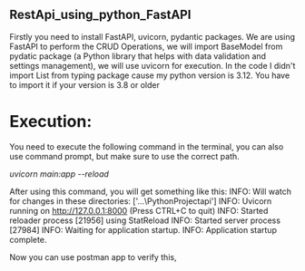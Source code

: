 ## RestApi_using_python_FastAPI

Firstly you need to install FastAPI, uvicorn, pydantic packages.
We are using FastAPI to perform the CRUD Operations, we will import BaseModel from pydatic package (a Python library that helps with data validation and settings management), we will use uvicorn for execution.
In the code I didn't import List from typing package cause my python version is 3.12. You have to import it if your version is  3.8 or older

# Execution:
You need to execute the following command in the terminal, you can also use command prompt, but make sure to use the correct path.

*uvicorn main:app --reload*

After using this command, you will get something like this:
INFO:     Will watch for changes in these directories: ['...\\PythonProjectapi']
INFO:     Uvicorn running on http://127.0.0.1:8000 (Press CTRL+C to quit)
INFO:     Started reloader process [21956] using StatReload
INFO:     Started server process [27984]
INFO:     Waiting for application startup.
INFO:     Application startup complete.

Now you can use postman app to verify this,
